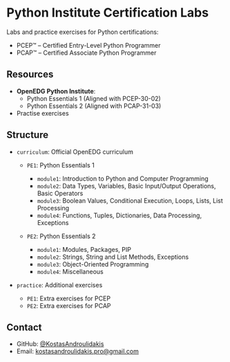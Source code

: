 # Python Institute Certification Labs

Labs and practice exercises for Python certifications:
- PCEP™ – Certified Entry-Level Python Programmer
- PCAP™ – Certified Associate Python Programmer


## Resources

- **OpenEDG Python Institute**:
  - Python Essentials 1 (Aligned with PCEP-30-02)
  - Python Essentials 2 (Aligned with PCAP-31-03)
- Practise exercises


## Structure

- `curriculum`: Official OpenEDG curriculum
  - `PE1`: Python Essentials 1
    - `module1`: Introduction to Python and Computer Programming
    - `module2`: Data Types, Variables, Basic Input/Output Operations, Basic Operators
    - `module3`: Boolean Values, Conditional Execution, Loops, Lists, List Processing
    - `module4`: Functions, Tuples, Dictionaries, Data Processing, Exceptions

  - `PE2`: Python Essentials 2
    - `module1`: Modules, Packages, PIP
    - `module2`: Strings, String and List Methods, Exceptions
    - `module3`: Object-Oriented Programming
    - `module4`: Miscellaneous

- `practice`: Additional exercises
  - `PE1`: Extra exercises for PCEP
  - `PE2`: Extra exercises for PCAP


## Contact

- GitHub: [@KostasAndroulidakis](https://github.com/KostasAndroulidakis)
- Email: [kostasandroulidakis.pro@gmail.com](mailto:kostasandroulidakis.pro@gmail.com)